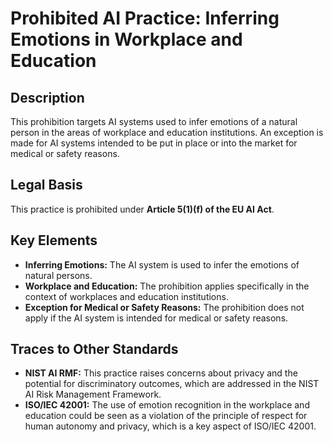 # Prohibited AI Practice: Inferring Emotions in Workplace and Education

## Description

This prohibition targets AI systems used to infer emotions of a natural person in the areas of workplace and education institutions. An exception is made for AI systems intended to be put in place or into the market for medical or safety reasons.

## Legal Basis

This practice is prohibited under **Article 5(1)(f) of the EU AI Act**.

## Key Elements

*   **Inferring Emotions:** The AI system is used to infer the emotions of natural persons.
*   **Workplace and Education:** The prohibition applies specifically in the context of workplaces and education institutions.
*   **Exception for Medical or Safety Reasons:** The prohibition does not apply if the AI system is intended for medical or safety reasons.

## Traces to Other Standards

*   **NIST AI RMF:** This practice raises concerns about privacy and the potential for discriminatory outcomes, which are addressed in the NIST AI Risk Management Framework.
*   **ISO/IEC 42001:** The use of emotion recognition in the workplace and education could be seen as a violation of the principle of respect for human autonomy and privacy, which is a key aspect of ISO/IEC 42001.

